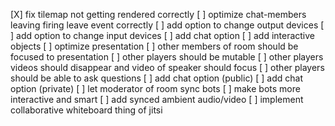 [X] fix tilemap not getting rendered correctly
[ ] optimize chat-members leaving firing leave event correctly
[ ] add option to change output devices
[ ] add option to change input devices
[ ] add chat option
[ ] add interactive objects
[ ] optimize presentation
    [ ] other members of room should be focused to presentation
    [ ] other players should be mutable
    [ ] other players videos should disappear and video of speaker should focus
    [ ] other players should be able to ask questions
[ ] add chat option (public)
[ ] add chat option (private)
[ ] let moderator of room sync bots
[ ] make bots more interactive and smart
[ ] add synced ambient audio/video
[ ] implement collaborative whiteboard thing of jitsi 
